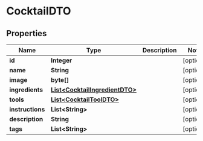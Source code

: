 

# CocktailDTO

## Properties

Name | Type | Description | Notes
------------ | ------------- | ------------- | -------------
**id** | **Integer** |  |  [optional]
**name** | **String** |  |  [optional]
**image** | **byte[]** |  |  [optional]
**ingredients** | [**List&lt;CocktailIngredientDTO&gt;**](CocktailIngredientDTO.md) |  |  [optional]
**tools** | [**List&lt;CocktailToolDTO&gt;**](CocktailToolDTO.md) |  |  [optional]
**instructions** | **List&lt;String&gt;** |  |  [optional]
**description** | **String** |  |  [optional]
**tags** | **List&lt;String&gt;** |  |  [optional]




